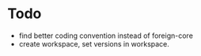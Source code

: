 # Todo

- find better coding convention instead of foreign-core
- create workspace, set versions in workspace.
